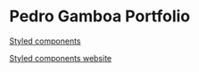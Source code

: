 # Pedro Gamboa Portfolio

[Styled components](https://www.youtube.com/watch?v=M0YeREEBQno&ab_channel=DorianDesings)

[Styled components website](https://styled-components.com/)